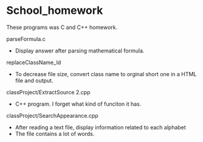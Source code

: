 # School_homework
These programs was C and C++ homework.

parseFormula.c
- Display answer after parsing mathematical formula.


replaceClassName_Id
- To decrease file size, convert class name to orginal short one in a HTML file and output.

classProject/ExtractSource 2.cpp
- C++ program. I forget what kind of funciton it has.

classProject/SearchAppearance.cpp
- After reading a text file, display information related to each alphabet
- The file contains a lot of words.
